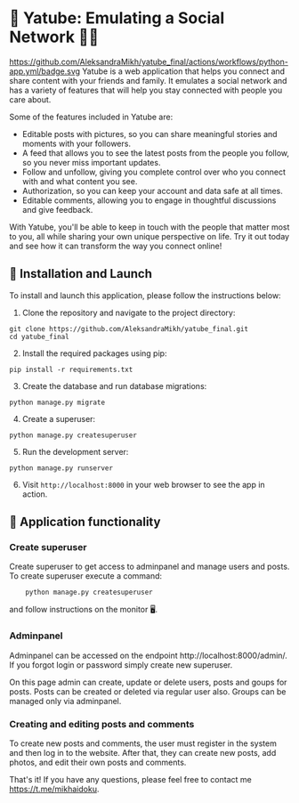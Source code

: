# 🐍 Yatube: Emulating a Social Network 📱🌐

https://github.com/AleksandraMikh/yatube_final/actions/workflows/python-app.yml/badge.svg
Yatube is a web application that helps you connect and share content with your friends and family. It emulates a social network and has a variety of features that will help you stay connected with people you care about.

Some of the features included in Yatube are:

- Editable posts with pictures, so you can share meaningful stories and moments with your followers.
- A feed that allows you to see the latest posts from the people you follow, so you never miss important updates.
- Follow and unfollow, giving you complete control over who you connect with and what content you see.
- Authorization, so you can keep your account and data safe at all times.
- Editable comments, allowing you to engage in thoughtful discussions and give feedback.

With Yatube, you'll be able to keep in touch with the people that matter most to you, all while sharing your own unique perspective on life. Try it out today and see how it can transform the way you connect online!

## 🚀 Installation and Launch

To install and launch this application, please follow the instructions below:

1. Clone the repository and navigate to the project directory:

```
git clone https://github.com/AleksandraMikh/yatube_final.git
cd yatube_final
```

2. Install the required packages using pip:

```
pip install -r requirements.txt
```

3. Create the database and run database migrations:

```
python manage.py migrate
```

4. Create a superuser:

```
python manage.py createsuperuser
```

5. Run the development server:

```
python manage.py runserver
```

6. Visit `http://localhost:8000` in your web browser to see the app in action.

## 🌟 Application functionality

### Create superuser

Create superuser to get access to adminpanel and manage users and posts. To create superuser execute a command:

        python manage.py createsuperuser

and follow instructions on the monitor 🖥.

### Adminpanel

Adminpanel can be accessed on the endpoint http://localhost:8000/admin/. 
If you forgot login or password simply create new superuser.

On this page admin can create, update or delete users, posts and goups for posts. Posts can be created or deleted via regular user also. Groups can be managed only via adminpanel.

### Creating and editing posts and comments

To create new posts and comments, the user must register in the system and then log in to the website. After that, they can create new posts, add photos, and edit their own posts and comments.

That's it! If you have any questions, please feel free to contact me https://t.me/mikhaidoku.
